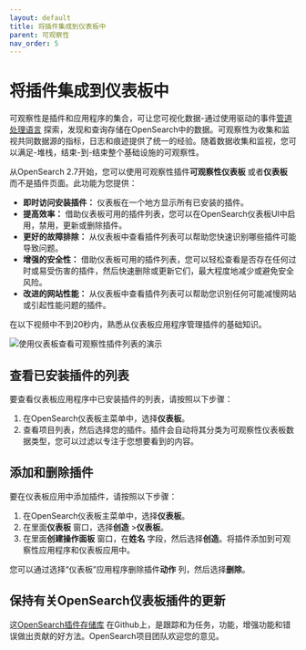 ```yaml
---
layout: default
title: 将插件集成到仪表板中
parent: 可观察性
nav_order: 5
---
```


# 将插件集成到仪表板中

可观察性是插件和应用程序的集合，可让您可视化数据-通过使用驱动的事件[管道处理语言]({{site.url}}{{site.baseurl}}/search-plugins/sql/ppl/index/) 探索，发现和查询存储在OpenSearch中的数据。可观察性为收集和监视共同数据源的指标，日志和痕迹提供了统一的经验。随着数据收集和监视，您可以满足-堆栈，结束-到-结束整个基础设施的可观察性。

从OpenSearch 2.7开始，您可以使用可观察性插件**可观察性仪表板** 或者**仪表板** 而不是插件页面。此功能为您提供：

- **即时访问安装插件：** 仪表板在一个地方显示所有已安装的插件。
- **提高效率：** 借助仪表板可用的插件列表，您可以在OpenSearch仪表板UI中启用，禁用，更新或删除插件。
- **更好的故障排除：** 从仪表板中查看插件列表可以帮助您快速识别哪些插件可能导致问题。
- **增强的安全性：** 借助仪表板可用的插件列表，您可以轻松查看是否存在任何过时或易受伤害的插件，然后快速删除或更新它们，最大程度地减少或避免安全风险。
- **改进的网站性能：** 从仪表板中查看插件列表可以帮助您识别任何可能减慢网站或引起性能问题的插件。

在以下视频中不到20秒内，熟悉从仪表板应用程序管理插件的基础知识。

![使用仪表板查看可观察性插件列表的演示](https://user-images.githubusercontent.com/105296784/234345611-50beb9a6-6118-449a-b015-b9f9e90b525e.gif)

## 查看已安装插件的列表

要查看仪表板应用程序中已安装插件的列表，请按照以下步骤：

1. 在OpenSearch仪表板主菜单中，选择**仪表板**。
2. 查看项目列表，然后选择您的插件。插件会自动将其分类为可观察性仪表板数据类型，您可以过滤以专注于您想要看到的内容。

## 添加和删除插件

要在仪表板应用中添加插件，请按照以下步骤：

1. 在OpenSearch仪表板主菜单中，选择**仪表板**。
2. 在里面**仪表板** 窗口，选择**创造** >**仪表板**。
3. 在里面**创建操作面板** 窗口，在**姓名** 字段，然后选择**创造**。将插件添加到可观察性应用程序和仪表板应用中。

您可以通过选择“仪表板”应用程序删除插件**动作** 列，然后选择**删除**。

## 保持有关OpenSearch仪表板插件的更新

这[OpenSearch插件存储库](https://github.com/opensearch-project/opensearch-plugins) 在Github上，是跟踪和为任务，功能，增强功能和错误做出贡献的好方法。OpenSearch项目团队欢迎您的意见。

